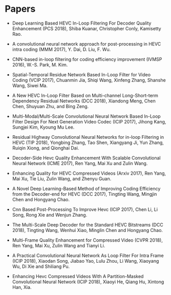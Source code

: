 # Papers

- Deep Learning Based HEVC In-Loop Filtering For Decoder Quality Enhancement (PCS 2018), Shiba Kuanar, Christopher Conly, Kamisetty Rao.

- A convolutional neural network approach for post-processing in HEVC intra coding (MMM 2017), Y. Dai, D. Liu, F. Wu.

- CNN-based in-loop filtering for coding efficiency improvement (IVMSP 2016), W.-S. Park, M. Kim.

- Spatial-Temporal Residue Network Based In-Loop Filter for Video Coding (VCIP 2017), Chuanmin Jia, Shiqi Wang, Xinfeng Zhang, Shanshe Wang, Siwei Ma.

- A New HEVC In-Loop Filter Based on Multi-channel Long-Short-term Dependency Residual Networks (DCC 2018), Xiandong Meng, Chen Chen, Shuyuan Zhu, and Bing Zeng.

- Multi-Modal/Multi-Scale Convolutional Neural Network Based In-Loop Filter Design For Next Generation Video Codec (ICIP 2017), Jihong Kang, Sungjei Kim, Kyoung Mu Lee.

- Residual Highway Convolutional Neural Networks for in-loop Filtering in HEVC (TIP 2018), Yongbing Zhang, Tao Shen, Xiangyang Ji, Yun Zhang, Ruiqin Xiong, and Qionghai Dai.

- Decoder-Side Hevc Quality Enhancement With Scalable Convolutional Neural Network (ICME 2017), Ren Yang, Mai Xu and Zulin Wang.

- Enhancing Quality for HEVC Compressed Videos (Arxiv 2017), Ren Yang, Mai Xu, Tie Liu, Zulin Wang, and Zhenyu Guan.

- A Novel Deep Learning-Based Method of Improving Coding Efficiency from the Decoder-end for HEVC (DCC 2017), Tingting Wang, Mingjin Chen and Hongyang Chao.

- Cnn Based Post-Processing To Improve Hevc (ICIP 2017), Chen Li, Li Song, Rong Xie and Wenjun Zhang.

- The Multi-Scale Deep Decoder for the Standard HEVC Bitstreams (DCC 2018), Tingting Wang, Wenhui Xiao, Minglin Chen and Hongyang Chao.

- Multi-Frame Quality Enhancement for Compressed Video (CVPR 2018), Ren Yang, Mai Xu, Zulin Wang and Tianyi Li.

- A Practical Convolutional Neural Network As Loop Filter For Intra Frame (ICIP 2018), Xiaodan Song, Jiabao Yao, Lulu Zhou, Li Wang, Xiaoyang Wu, Di Xie and Shiliang Pu.

- Enhancing Hevc Compressed Videos With A Partition-Masked Convolutional Neural Network (ICIP 2018), Xiaoyi He, Qiang Hu, Xintong Han, Xia.
